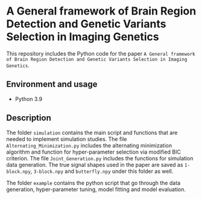 # A General framework of Brain Region Detection and Genetic Variants Selection in Imaging Genetics
This repository includes the Python code for the paper `A General framework of Brain Region Detection and
Genetic Variants Selection in Imaging Genetics`.

## Environment and usage
- Python 3.9

## Description

The folder `simulation` contains the main script and functions that are needed to implement simulation studies. The file `Alternating_Minimization.py` includes the alternating minimization algorithm and function for hyper-parameter selection via modified BIC criterion. The file `Joint_Generation.py` includes the functions for simulation data generation. The true signal shapes used in the paper are saved as `1-block.npy`, `3-block.npy` and `butterfly.npy` under this folder as well.

The folder `example` contains the python script that go through the data generation, hyper-parameter tuning, model fitting and model evaluation.




